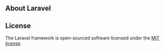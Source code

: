 ## About Laravel


## License

The Laravel framework is open-sourced software licensed under the [MIT license](https://opensource.org/licenses/MIT).
